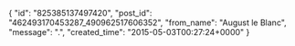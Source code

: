  {
   "id": "825385137497420",
   "post_id": "462493170453287_490962517606352",
   "from_name": "August le Blanc",
   "message": ".",
   "created_time": "2015-05-03T00:27:24+0000"
 }
